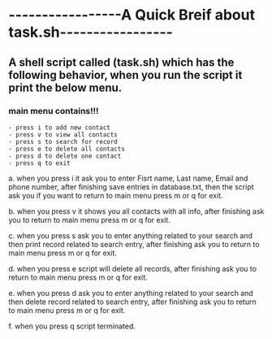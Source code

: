 # -----------------A Quick Breif about task.sh-----------------
## A shell script called (task.sh) which has the following behavior, when you run the script it print the below menu.
### main menu contains!!!
    - press i to add new contact
    - press v to view all contacts
    - press s to search for record
    - press e to delete all contacts
    - press d to delete one contact
    - press q to exit 

a. when you press i it ask you to enter Fisrt name, Last name, Email and phone number, after finishing
   save entries in database.txt, then the script ask you if you want to return to main menu press m or q for exit.

b. when you press v it shows you all contacts with all info, after finishing ask you to return to main menu press m or q for exit.

c. when you press s ask you to enter anything related to your search and then print record related to search entry,
   after finishing ask you to return to main menu press m or q for exit.

d. when you press e script will delete all records, after finishing ask you to return to main menu press m or q for exit.

e. when you press d ask you to enter anything related to your search and then delete record related to search entry,
   after finishing ask you to return to main menu press m or q for exit.

f. when you press q script terminated.
